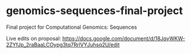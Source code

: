 # genomics-sequences-final-project
Final project for Computational Genomics: Sequences

Live edits on proposal: https://docs.google.com/document/d/18JqyWKW-2ZYfJp_2raBaaLCOypg3tq7RrlVYJuhsq2U/edit